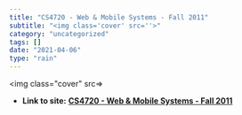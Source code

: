 ```yaml
---
title: "CS4720 - Web & Mobile Systems - Fall 2011"
subtitle: "<img class='cover' src=''>"
category: "uncategorized"
tags: []
date: "2021-04-06"
type: "rain"
---
```

<img class="cover" src=>


* **Link to site:** **[CS4720 - Web & Mobile Systems - Fall 2011](http://www.cs.virginia.edu/~sherriff/cs4720/syllabus.php)**